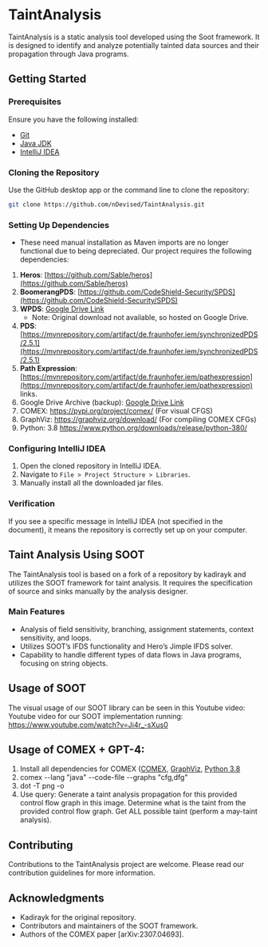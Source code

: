 # TaintAnalysis

TaintAnalysis is a static analysis tool developed using the Soot framework. It is designed to identify and analyze potentially tainted data sources and their propagation through Java programs.

## Getting Started

### Prerequisites

Ensure you have the following installed:
- [Git](https://git-scm.com/)
- [Java JDK](https://www.oracle.com/java/technologies/javase-jdk11-downloads.html)
- [IntelliJ IDEA](https://www.jetbrains.com/idea/)

### Cloning the Repository

Use the GitHub desktop app or the command line to clone the repository:

```bash
git clone https://github.com/nDevised/TaintAnalysis.git
```

### Setting Up Dependencies
   - These need manual installation as Maven imports are no longer functional due to being depreciated. Our project requires the following dependencies:

1. **Heros**: [https://github.com/Sable/heros](https://github.com/Sable/heros)
2. **BoomerangPDS**: [https://github.com/CodeShield-Security/SPDS](https://github.com/CodeShield-Security/SPDS)
3. **WPDS**: [Google Drive Link](https://drive.google.com/drive/folders/1Rikse-1NYmkVyzCEMveY8NsXX2fWGsBE?usp=sharing)
   - Note: Original download not available, so hosted on Google Drive.
4. **PDS**: [https://mvnrepository.com/artifact/de.fraunhofer.iem/synchronizedPDS/2.5.1](https://mvnrepository.com/artifact/de.fraunhofer.iem/synchronizedPDS/2.5.1)
5. **Path Expression**: [https://mvnrepository.com/artifact/de.fraunhofer.iem/pathexpression](https://mvnrepository.com/artifact/de.fraunhofer.iem/pathexpression)
links.
6. Google Drive Archive (backup): [Google Drive Link](https://drive.google.com/drive/folders/1wPsFTwMdf0AIYBiDTeZbnXPk3idQja-h?usp=sharing)
7. COMEX: https://pypi.org/project/comex/ (For visual CFGS)
8. GraphViz: https://graphviz.org/download/ (For compiling COMEX CFGs)
9. Python: 3.8 https://www.python.org/downloads/release/python-380/
### Configuring IntelliJ IDEA

1. Open the cloned repository in IntelliJ IDEA.
2. Navigate to `File > Project Structure > Libraries`.
3. Manually install all the downloaded jar files.

### Verification

If you see a specific message in IntelliJ IDEA (not specified in the document), it means the repository is correctly set up on your computer.

## Taint Analysis Using SOOT

The TaintAnalysis tool is based on a fork of a repository by kadirayk and utilizes the SOOT framework for taint analysis. It requires the specification of source and sinks manually by the analysis designer.

### Main Features

- Analysis of field sensitivity, branching, assignment statements, context sensitivity, and loops.
- Utilizes SOOT’s IFDS functionality and Hero’s Jimple IFDS solver.
- Capability to handle different types of data flows in Java programs, focusing on string objects.

## Usage of SOOT

The visual usage of our SOOT library can be seen in this Youtube video:
Youtube video for our SOOT implementation running: https://www.youtube.com/watch?v=Ji4r_-sXus0

## Usage of COMEX + GPT-4:
1. Install all dependencies for COMEX ([COMEX](https://pypi.org/project/comex/), [GraphViz](https://graphviz.org/download/), [Python 3.8](https://www.python.org/downloads/release/python-380/)
2. comex --lang "java" --code-file <File directory>  --graphs "cfg,dfg"
3. dot -T png -o <File directory for output cfg png> <File directory for comex output> 
4. Use query: Generate a taint analysis propagation for this provided control flow graph in this image. Determine what is the taint from the provided control flow graph. Get ALL possible taint (perform a may-taint analysis).



## Contributing

Contributions to the TaintAnalysis project are welcome. Please read our contribution guidelines for more information.

## Acknowledgments

- Kadirayk for the original repository.
- Contributors and maintainers of the SOOT framework.
- Authors of the COMEX paper [arXiv:2307.04693]. 


